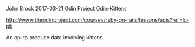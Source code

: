 John Brock
2017-03-21
Odin Project
Odin-Kittens

http://www.theodinproject.com/courses/ruby-on-rails/lessons/apis?ref=lc-pb

An api to produce data involving kittens.